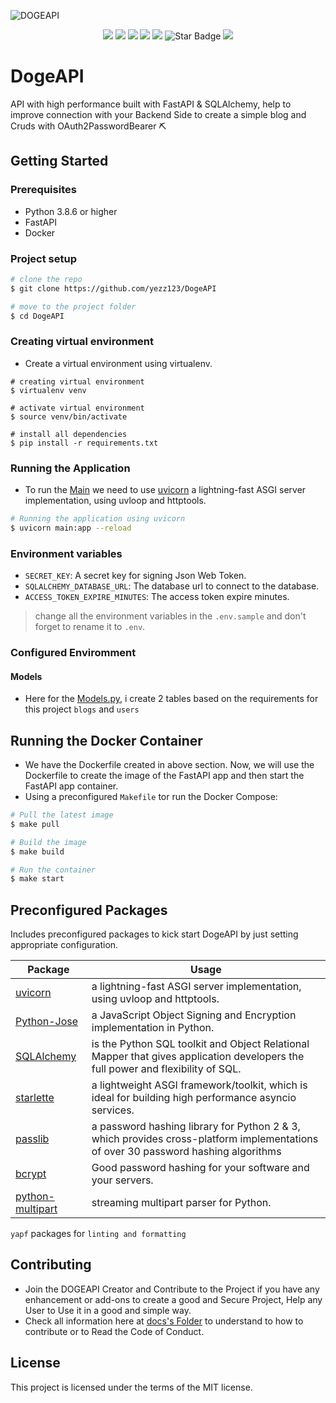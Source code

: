 ![DOGEAPI](docs/Images/header.svg)

<p align="center">
   <img src="https://img.shields.io/badge/Dev-Yezz123-green?style"/>
   <img src="https://img.shields.io/badge/language-python-blue?style"/>
   <img src="https://img.shields.io/github/stars/yezz123/DogeAPI"/>
   <img src="https://img.shields.io/github/forks/yezz123/DogeAPI"/>
   <img src="https://visitor-badge.laobi.icu/badge?page_id=yezz123.Pretty-Readme">
   <img src="https://img.shields.io/static/v1?label=%F0%9F%8C%9F&message=If%20Useful&style=style=flat&color=BC4E99" alt="Star Badge"/>
   <a href="https://github.com/yezz123/DogeAPI/actions/workflows/docker-publish.yml"><img src="https://github.com/yezz123/DogeAPI/actions/workflows/docker-publish.yml/badge.svg?branch=main"/></a>

</p>

# DogeAPI

API with high performance built with FastAPI & SQLAlchemy, help to improve connection with your Backend Side to create a simple blog and Cruds with OAuth2PasswordBearer ⛏

## Getting Started

### Prerequisites

- Python 3.8.6 or higher
- FastAPI
- Docker

### Project setup

```sh
# clone the repo
$ git clone https://github.com/yezz123/DogeAPI

# move to the project folder
$ cd DogeAPI
```

### Creating virtual environment

- Create a virtual environment using virtualenv.

```shell
# creating virtual environment
$ virtualenv venv

# activate virtual environment
$ source venv/bin/activate

# install all dependencies
$ pip install -r requirements.txt
```

### Running the Application

- To run the [Main](main.py) we need to use [uvicorn](https://www.uvicorn.org/) a lightning-fast ASGI server implementation, using uvloop and httptools.

```sh
# Running the application using uvicorn
$ uvicorn main:app --reload
```

### Environment variables

- `SECRET_KEY`: A secret key for signing Json Web Token.
- `SQLALCHEMY_DATABASE_URL`: The database url to connect to the database.
- `ACCESS_TOKEN_EXPIRE_MINUTES`: The access token expire minutes.

> change all the environment variables in the `.env.sample` and don't forget to rename it to `.env`.

### Configured Enviromment

#### Models

- Here for the [Models.py](models/models.py), i create 2 tables based on the requirements for this project `blogs` and `users`

## Running the Docker Container

- We have the Dockerfile created in above section. Now, we will use the Dockerfile to create the image of the FastAPI app and then start the FastAPI app container.
- Using a preconfigured `Makefile` tor run the Docker Compose:

```sh
# Pull the latest image
$ make pull

# Build the image
$ make build

# Run the container
$ make start

```

## Preconfigured Packages

Includes preconfigured packages to kick start DogeAPI by just setting appropriate configuration.

| Package                                                      | Usage                                                            |
| ------------------------------------------------------------ | ---------------------------------------------------------------- |
| [uvicorn](https://www.uvicorn.org/)        | a lightning-fast ASGI server implementation, using uvloop and httptools.           |
| [Python-Jose](https://github.com/mpdavis/python-jose) | a JavaScript Object Signing and Encryption implementation in Python.    |
| [SQLAlchemy](https://www.sqlalchemy.org/)  | is the Python SQL toolkit and Object Relational Mapper that gives application developers the full power and flexibility of SQL. |
| [starlette](https://www.starlette.io/)   | a lightweight ASGI framework/toolkit, which is ideal for building high performance asyncio services.    |
| [passlib](https://passlib.readthedocs.io/en/stable/)  | a password hashing library for Python 2 & 3, which provides cross-platform implementations of over 30 password hashing algorithms         |
| [bcrypt](https://github.com/pyca/bcrypt/)               | Good password hashing for your software and your servers.    |
| [python-multipart](https://github.com/andrew-d/python-multipart) | streaming multipart parser for Python.   |

`yapf` packages for `linting and formatting`

## Contributing

- Join the DOGEAPI Creator and Contribute to the Project if you have any enhancement or add-ons to create a good and Secure Project, Help any User to Use it in a good and simple way.
- Check all information here at [docs's Folder](docs) to understand to how to contribute or to Read the Code of Conduct.

## License

This project is licensed under the terms of the MIT license.
